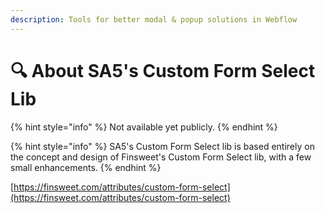 ```yaml
---
description: Tools for better modal & popup solutions in Webflow
---
```


# 🔍 About SA5's Custom Form Select Lib

{% hint style="info" %}
Not available yet publicly.
{% endhint %}

{% hint style="info" %}
SA5's Custom Form Select lib is based entirely on the concept and design of Finsweet's Custom Form Select lib, with a few small enhancements.&#x20;
{% endhint %}

[https://finsweet.com/attributes/custom-form-select](https://finsweet.com/attributes/custom-form-select)









